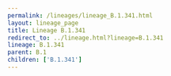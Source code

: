 ```yaml
---
permalink: /lineages/lineage_B.1.341.html
layout: lineage_page
title: Lineage B.1.341
redirect_to: ../lineage.html?lineage=B.1.341
lineage: B.1.341
parent: B.1
children: ['B.1.341']
---
```

